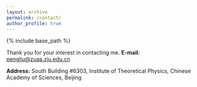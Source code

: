 ```yaml
---
layout: archive
permalink: /contact/
author_profile: true
---
```


{% include base_path %}

Thank you for your interest in contacting me.
**E-mail:** pengliu@zuaa.zju.edu.cn

**Address:** South Building #6303, Institute of Theoretical Physics, Chinese Academy of Sciences, Beijing
